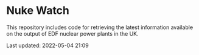 # Nuke Watch

This repository includes code for retrieving the latest information available on the output of EDF nuclear power plants in the UK.

Last updated: 2022-05-04 21:09